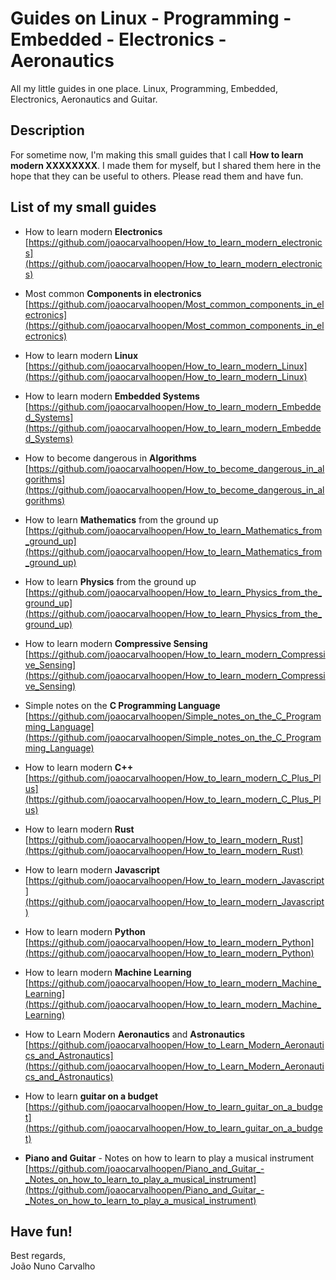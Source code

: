# Guides on Linux - Programming - Embedded - Electronics - Aeronautics
All my little guides in one place. Linux, Programming, Embedded, Electronics, Aeronautics and Guitar.

## Description
For sometime now, I'm making this small guides that I call **How to learn modern XXXXXXXX**. I made them for myself, but I shared them here in the hope that they can be useful to others. Please read them and have fun.

## List of my small guides 

* How to learn modern **Electronics** <br>
  [https://github.com/joaocarvalhoopen/How_to_learn_modern_electronics](https://github.com/joaocarvalhoopen/How_to_learn_modern_electronics)

* Most common **Components in electronics** <br>
  [https://github.com/joaocarvalhoopen/Most_common_components_in_electronics](https://github.com/joaocarvalhoopen/Most_common_components_in_electronics)

* How to learn modern **Linux** <br>
  [https://github.com/joaocarvalhoopen/How_to_learn_modern_Linux](https://github.com/joaocarvalhoopen/How_to_learn_modern_Linux)

* How to learn modern **Embedded Systems** <br>
  [https://github.com/joaocarvalhoopen/How_to_learn_modern_Embedded_Systems](https://github.com/joaocarvalhoopen/How_to_learn_modern_Embedded_Systems)

* How to become dangerous in **Algorithms** <br>
  [https://github.com/joaocarvalhoopen/How_to_become_dangerous_in_algorithms](https://github.com/joaocarvalhoopen/How_to_become_dangerous_in_algorithms)

* How to learn **Mathematics** from the ground up <br>
  [https://github.com/joaocarvalhoopen/How_to_learn_Mathematics_from_ground_up](https://github.com/joaocarvalhoopen/How_to_learn_Mathematics_from_ground_up)

* How to learn **Physics** from the ground up <br>
  [https://github.com/joaocarvalhoopen/How_to_learn_Physics_from_the_ground_up](https://github.com/joaocarvalhoopen/How_to_learn_Physics_from_the_ground_up)

* How to learn modern **Compressive Sensing** <br>
  [https://github.com/joaocarvalhoopen/How_to_learn_modern_Compressive_Sensing](https://github.com/joaocarvalhoopen/How_to_learn_modern_Compressive_Sensing) 

* Simple notes on the **C Programming Language** <br>
  [https://github.com/joaocarvalhoopen/Simple_notes_on_the_C_Programming_Language](https://github.com/joaocarvalhoopen/Simple_notes_on_the_C_Programming_Language)

* How to learn modern **C++** <br>
  [https://github.com/joaocarvalhoopen/How_to_learn_modern_C_Plus_Plus](https://github.com/joaocarvalhoopen/How_to_learn_modern_C_Plus_Plus)

* How to learn modern **Rust** <br>
  [https://github.com/joaocarvalhoopen/How_to_learn_modern_Rust](https://github.com/joaocarvalhoopen/How_to_learn_modern_Rust)

* How to learn modern **Javascript** <br>
  [https://github.com/joaocarvalhoopen/How_to_learn_modern_Javascript](https://github.com/joaocarvalhoopen/How_to_learn_modern_Javascript)

* How to learn modern **Python** <br>
  [https://github.com/joaocarvalhoopen/How_to_learn_modern_Python](https://github.com/joaocarvalhoopen/How_to_learn_modern_Python)

* How to learn modern **Machine Learning** <br>
  [https://github.com/joaocarvalhoopen/How_to_learn_modern_Machine_Learning](https://github.com/joaocarvalhoopen/How_to_learn_modern_Machine_Learning)

* How to Learn Modern **Aeronautics** and **Astronautics** <br>
  [https://github.com/joaocarvalhoopen/How_to_Learn_Modern_Aeronautics_and_Astronautics](https://github.com/joaocarvalhoopen/How_to_Learn_Modern_Aeronautics_and_Astronautics)

* How to learn **guitar on a budget** <br>
  [https://github.com/joaocarvalhoopen/How_to_learn_guitar_on_a_budget](https://github.com/joaocarvalhoopen/How_to_learn_guitar_on_a_budget)

* **Piano and Guitar** - Notes on how to learn to play a musical instrument <br>
  [https://github.com/joaocarvalhoopen/Piano_and_Guitar_-_Notes_on_how_to_learn_to_play_a_musical_instrument](https://github.com/joaocarvalhoopen/Piano_and_Guitar_-_Notes_on_how_to_learn_to_play_a_musical_instrument)


## Have fun!
Best regards, <br>
João Nuno Carvalho
